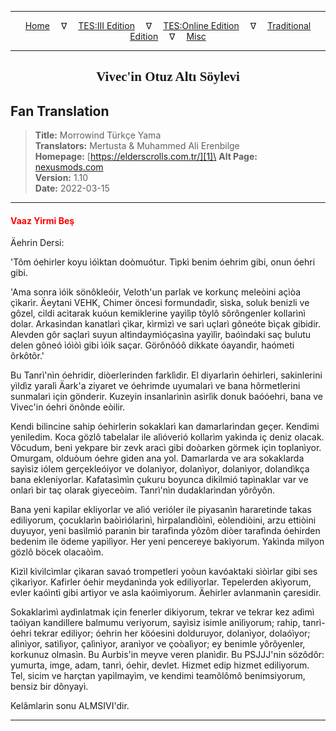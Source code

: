 
---

<!-- Jekyll Page Links -->

<center>
<a href="../../../../../index.html">Home</a>
&emsp;&nabla;&emsp;
<a href="../../../../index-tes3.html">TES:III Edition</a>
&emsp;&nabla;&emsp;
<a href="../../../../index-teso.html">TES:Online Edition</a>
&emsp;&nabla;&emsp;
<a href="../../../../index-traditional.html">Traditional Edition</a>
&emsp;&nabla;&emsp;
<a href="../../../../index-misc.html">Misc</a>
</center>

<!-- Markdown Body Below: -->

---

<center>
<h2><span style="font-family:Georgia">Vivec'in Otuz Altı Söylevi</span></h2>
</center>

## Fan Translation

> __Title:__ Morrowind Türkçe Yama\
> __Translators:__ Mertusta & Muhammed Ali Erenbilge\
> __Homepage:__ [https://elderscrolls.com.tr/][1]\
> __Alt Page:__ [nexusmods.com][2]\
> __Version:__ 1.10\
> __Date:__ 2022-03-15

[1]: https://elderscrolls.com.tr/
[2]: https://www.nexusmods.com/morrowind/mods/49502

---

#### <span style="color:red">Vaaz Yirmi Beş</span>

Äehrin Dersi:

'Tôm óehirler koyu ìóìktan doòmuótur. Tìpkì benim óehrim gibi, onun óehri gibi.

'Ama sonra ìóìk sönôkleóir, Veloth'un parlak ve korkunç meleòini açìòa çìkarìr. Äeytani VEHK, Chimer öncesi formundadìr, sìska, soluk benizli ve gôzel, cildi acìtarak kuóun kemiklerine yayìlìp tôylô sôrôngenler kollarìnì dolar. Arkasìndan kanatlarì çìkar, kìrmìzì ve sarì uçlarì gôneóte bìçak gibidir. Alevden gôr saçlarì suyun altìndaymìóçasìna yayìlìr, baóìndaki saç bulutu delen gôneó ìóìòì gibi ìóìk saçar. Görônôóô dikkate óayandìr, haómeti ôrkôtôr.'

Bu Tanrì'nìn óehridir, diòerlerinden farklìdìr. El diyarlarìn óehirleri, sakinlerini yìldìz yaralì Äark'a ziyaret ve óehrimde uyumalarì ve bana hôrmetlerini sunmalarì için gönderir. Kuzeyin insanlarìnìn asìrlìk donuk baóóehri, bana ve Vivec'in óehri önônde eòilir.

Kendi bilincine sahip óehirlerin sokaklarì kan damarlarìndan geçer. Kendimi yeniledim. Koca gözlô tabelalar ile alìóverió kollarìm yakìnda iç deniz olacak. Vôcudum, beni yekpare bir zevk aracì gibi doòarken görmek için toplanìyor. Omurgam, olduòum óehre giden ana yol. Damarlarda ve ara sokaklarda sayìsìz iólem gerçekleóiyor ve dolanìyor, dolanìyor, dolanìyor, dolandìkça bana ekleniyorlar. Kafatasìmìn çukuru boyunca dikilmió tapìnaklar var ve onlarì bir taç olarak giyeceòim. Tanrì'nìn dudaklarìndan yôrôyôn.

Bana yeni kapìlar ekliyorlar ve alìó verióler ile piyasanìn hararetinde takas ediliyorum, çocuklarìn baòìrìólarìnì, hìrpalandìòìnì, eòlendiòini, arzu ettiòini duyuyor, yeni basìlmìó paranìn bir tarafìnda yôzôm diòer tarafìnda óehirden bedenim ile ödeme yapìlìyor. Her yeni pencereye bakìyorum. Yakìnda milyon gözlô böcek olacaòìm.

Kìzìl kìvìlcìmlar çìkaran savaó trompetleri yoòun kavóaktaki sìòìrlar gibi ses çìkarìyor. Kafirler óehir meydanìnda yok ediliyorlar. Tepelerden akìyorum, evler kaóìntì gibi artìyor ve asla kaóìmìyorum. Äehirler avlanmanìn çaresidir.

Sokaklarìmì aydìnlatmak için fenerler dikiyorum, tekrar ve tekrar kez adìmì taóìyan kandillere balmumu veriyorum, sayìsìz isimle anìlìyorum; rahip, tanrì-óehri tekrar ediliyor; óehrin her köóesini dolduruyor, dolanìyor, dolaóìyor; alìnìyor, satìlìyor, çalìnìyor, aranìyor ve çoòalìyor; ey benimle yôrôyenler, korkunuz olmasìn. Bu Aurbis'in meyve veren planìdìr. Bu PSJJJ'nin sözôdôr: yumurta, imge, adam, tanrì, óehir, devlet. Hizmet edip hizmet ediliyorum. Tel, sicim ve harçtan yapìlmayìm, ve kendimi teamôlômô benimsiyorum, bensiz bir dônyayì.

Kelâmlarìn sonu ALMSIVI'dir.

---
